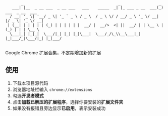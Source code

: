```
       _                                          _                 _
   ___| |__  _ __ ___  _ __ ___   ___    _____  _| |_ ___ _ __  ___(_) ___  _ __  ___
  / __| '_ \| '__/ _ \| '_ ` _ \ / _ \  / _ \ \/ / __/ _ \ '_ \/ __| |/ _ \| '_ \/ __|
 | (__| | | | | | (_) | | | | | |  __/ |  __/>  <| ||  __/ | | \__ \ | (_) | | | \__ \
  \___|_| |_|_|  \___/|_| |_| |_|\___|  \___/_/\_\\__\___|_| |_|___/_|\___/|_| |_|___/
  
```

Google Chrome 扩展合集，不定期增加新的扩展

## 使用
1. 下载本项目源代码
1. 浏览器地址栏输入 `chrome://extensions`
1. 勾选**开发者模式**
1. 点击**加载已解压的扩展程序**，选择你要安装的**扩展文件夹**
1. 如果没有报错且旁边显示**已启用**，表示安装成功
